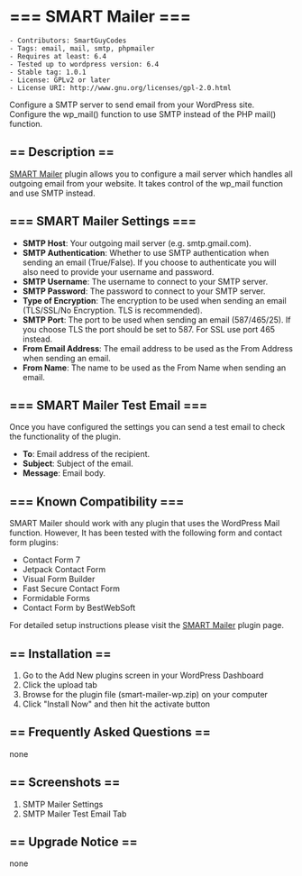 
# === SMART Mailer ===

    - Contributors: SmartGuyCodes
    - Tags: email, mail, smtp, phpmailer
    - Requires at least: 6.4
    - Tested up to wordpress version: 6.4
    - Stable tag: 1.0.1
    - License: GPLv2 or later
    - License URI: http://www.gnu.org/licenses/gpl-2.0.html

Configure a SMTP server to send email from your WordPress site. Configure the wp_mail() function to use SMTP instead of the PHP mail() function.

## == Description ==

[SMART Mailer](https://github.com/SmartGuyCodes/SmartMailerWp) plugin allows you to configure a mail server which handles all outgoing email from your website. It takes control of the wp_mail function and use SMTP instead.

## === SMART Mailer Settings ===

- **SMTP Host**: Your outgoing mail server (e.g. smtp.gmail.com).
- **SMTP Authentication**: Whether to use SMTP authentication when sending an email (True/False). If you choose to authenticate you will also need to provide your username and password.
- **SMTP Username**: The username to connect to your SMTP server.
-  **SMTP Password**: The password to connect to your SMTP server.
- **Type of Encryption**: The encryption to be used when sending an email (TLS/SSL/No Encryption. TLS is recommended).
- **SMTP Port**: The port to be used when sending an email (587/465/25). If you choose TLS the port should be set to 587. For SSL use port 465 instead.
- **From Email Address**: The email address to be used as the From Address when sending an email.
- **From Name**: The name to be used as the From Name when sending an email.

## === SMART Mailer Test Email ===

Once you have configured the settings you can send a test email to check the functionality of the plugin.
 
- **To**: Email address of the recipient.
- **Subject**: Subject of the email.
- **Message**: Email body.

## === Known Compatibility ===

SMART Mailer should work with any plugin that uses the WordPress Mail function. However, It has been tested with the following form and contact form plugins:

- Contact Form 7
- Jetpack Contact Form
- Visual Form Builder
- Fast Secure Contact Form
- Formidable Forms
- Contact Form by BestWebSoft

For detailed setup instructions please visit the [SMART Mailer](https://github.com/SmartGuyCodes/SmartMailerWp) plugin page.

## == Installation ==

1. Go to the Add New plugins screen in your WordPress Dashboard
2. Click the upload tab
3. Browse for the plugin file (smart-mailer-wp.zip) on your computer
4. Click "Install Now" and then hit the activate button

## == Frequently Asked Questions ==
none

## == Screenshots ==

1. SMTP Mailer Settings
2. SMTP Mailer Test Email Tab

## == Upgrade Notice ==
none